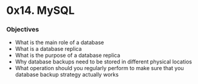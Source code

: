 # 0x14. MySQL

### Objectives
- What is the main role of a database
- What is a database replica
- What is the purpose of a database replica
- Why database backups need to be stored in different physical locatios
- What operation should you regularly perform to make sure that you database backup strategy actually works
